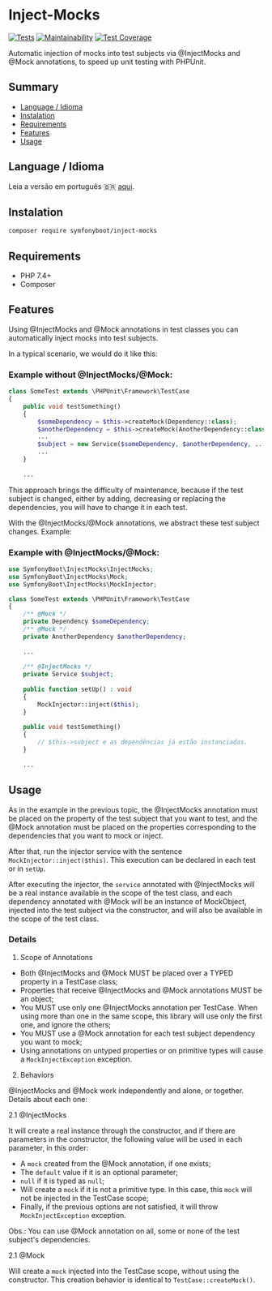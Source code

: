 # Inject-Mocks

[![Tests](https://github.com/symfonyboot/inject-mocks/actions/workflows/tests.yml/badge.svg)](https://github.com/symfonyboot/inject-mocks/actions/workflows/tests.yml)
[![Maintainability](https://api.codeclimate.com/v1/badges/072d45a8bfb8316296b7/maintainability)](https://codeclimate.com/github/symfonyboot/inject-mocks/maintainability)
[![Test Coverage](https://api.codeclimate.com/v1/badges/072d45a8bfb8316296b7/test_coverage)](https://codeclimate.com/github/symfonyboot/inject-mocks/test_coverage)

Automatic injection of mocks into test subjects via @InjectMocks and @Mock annotations, to speed up unit testing with
PHPUnit.

## Summary

- [Language / Idioma](#language--idioma)
- [Instalation](#instalation)
- [Requirements](#requirements)
- [Features](#features)
- [Usage](#usage)

## Language / Idioma

Leia a versão em português :brazil: [aqui](README_PT_BR.md).

## Instalation

```sh
composer require symfonyboot/inject-mocks
```

## Requirements

- PHP 7.4+
- Composer

## Features

Using @InjectMocks and @Mock annotations in test classes you can automatically inject mocks into test subjects.

In a typical scenario, we would do it like this:

### Example without @InjectMocks/@Mock:

```php
class SomeTest extends \PHPUnit\Framework\TestCase
{
    public void testSomething() 
    {
        $someDependency = $this->createMock(Dependency::class);    
        $anotherDependency = $this->createMock(AnotherDependency::class);
        ...
        $subject = new Service($someDependency, $anotherDependency, ...);
        ...    
    }
    
    ...
```

This approach brings the difficulty of maintenance, because if the test subject is changed, either by adding, decreasing
or replacing the dependencies, you will have to change it in each test.

With the @InjectMocks/@Mock annotations, we abstract these test subject changes. Example:

### Example with @InjectMocks/@Mock:

```php
use SymfonyBoot\InjectMocks\InjectMocks;
use SymfonyBoot\InjectMocks\Mock;
use SymfonyBoot\InjectMocks\MockInjector;

class SomeTest extends \PHPUnit\Framework\TestCase
{
    /** @Mock */
    private Dependency $someDependency;
    /** @Mock */
    private AnotherDependency $anotherDependency;
    
    ...
    
    /** @InjectMocks */
    private Service $subject;
    
    public function setUp() : void 
    {
        MockInjector::inject($this);
    }
    
    public void testSomething()
    {
        // $this->subject e as dependências já estão instanciadas.
    }
    
    ...
```

## Usage

As in the example in the previous topic, the @InjectMocks annotation must be placed on the property of the test subject
that you want to test, and the @Mock annotation must be placed on the properties corresponding to the dependencies that
you want to mock or inject.

After that, run the injector service with the sentence `MockInjector::inject($this)`. This execution can be declared in
each test or in `setUp`.

After executing the injector, the `service` annotated with @InjectMocks will be a real instance available in the scope
of the test class, and each dependency annotated with @Mock will be an instance of MockObject, injected into the test
subject via the constructor, and will also be available in the scope of the test class.

### Details

1. Scope of Annotations

- Both @InjectMocks and @Mock MUST be placed over a TYPED property in a TestCase class;
- Properties that receive @InjectMocks and @Mock annotations MUST be an object;
- You MUST use only one @InjectMocks annotation per TestCase. When using more than one in the same scope, this library
  will use only the first one, and ignore the others;
- You MUST use a @Mock annotation for each test subject dependency you want to mock;
- Using annotations on untyped properties or on primitive types will cause a `MockInjectException` exception.

2. Behaviors

@InjectMocks and @Mock work independently and alone, or together. Details about each one:

2.1 @InjectMocks

It will create a real instance through the constructor, and if there are parameters in the constructor, the following
value will be used in each parameter, in this order:

- A `mock` created from the @Mock annotation, if one exists;
- The `default` value if it is an optional parameter;
- `null` if it is typed as `null`;
- Will create a `mock` if it is not a primitive type. In this case, this `mock` will not be injected in the TestCase
  scope;
- Finally, if the previous options are not satisfied, it will throw `MockInjectException` exception.

Obs.: You can use @Mock annotation on all, some or none of the test subject's dependencies.

2.1 @Mock

Will create a `mock` injected into the TestCase scope, without using the constructor. This creation behavior is
identical to `TestCase::createMock()`.

